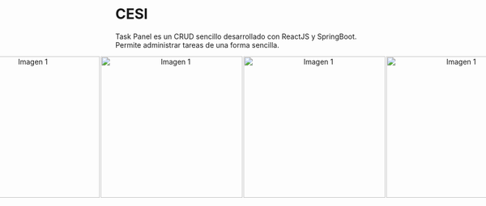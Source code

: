 # **CESI**
Task Panel es un CRUD sencillo desarrollado con ReactJS y SpringBoot. Permite administrar tareas de una forma sencilla.

<center>
    <div style="display: flex; justify-content: center; gap: 2px;">
        <img src="https://github.com/user-attachments/assets/c555c5f1-df88-4404-bdf1-5190e30036c8" alt="Imagen 1" width="280">
              <img src="https://github.com/user-attachments/assets/0dd488c2-df9c-4b0e-a974-337857950554"  alt="Imagen 1" width="280">
                    <img src="https://github.com/user-attachments/assets/179c7fa9-832e-4cc4-9bc5-58e8a38576d4"  alt="Imagen 1" width="280">
                    <img src="https://github.com/user-attachments/assets/5c2f8c7e-166a-4feb-9fc9-dd1c596a0fc9"  alt="Imagen 1" width="280">
    </div>
</center>
